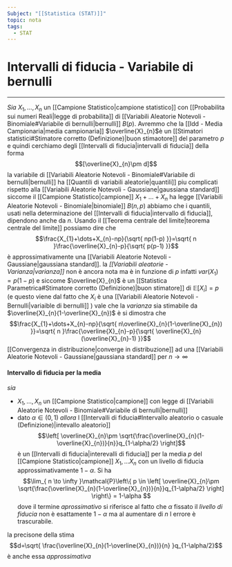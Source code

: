 ```yaml
---
Subject: "[[Statistica (STAT)]]"
topic: nota
tags:
  - STAT
---
```

# Intervalli di fiducia - Variabile di bernulli
---

_Sia_  $X_{1},\dots,X_{n}$ un [[Campione Statistico|campione statistico]]  con [[Probabilita sui numeri Reali|legge di probabilita]] di [[Variabili Aleatorie Notevoli - Binomiale#Variabile di bernulli|bernulli]]  $B(p)$. Avremmo che la [[Idd - Media Campionaria|media campionaria]]  $\overline{X}_{n}$è un [[Stimatori statistici#Stimatore corretto (Definizione)|buon stimaotore]] del parametro $p$  e quindi cerchiamo degli [[Intervalli di fiducia|intervalli di fiducia]] della forma $$[\overline{X}_{n}\pm d]$$la variabile di [[Variabili Aleatorie Notevoli - Binomiale#Variabile di bernulli|bernulli]] ha [[Quantili di variabili aleatorie|quantili]] piu complicati rispetto alla [[Variabili Aleatorie Notevoli - Gaussiane|gaussiana standard]] siccome il [[Campione Statistico|campione]] $X_{1}+\dots+X_{n}$ ha legge [[Variabili Aleatorie Notevoli - Binomiale|binomiale]] $B(n,p)$   abbiamo che i quantili, usati nella determinazione del [[Intervalli di fiducia|intervallo di fiducia]], dipendono anche da $n$.
Usando il [[Teorema centrale del limite|teorema centrale del limite]] possiamo dire che $$\frac{X_{1}+\dots+X_{n}-np}{\sqrt{ np(1-p) }}=\sqrt{ n }\frac{\overline{X}_{n}-p}{\sqrt{ p(p-1) }}$$ è approssimativamente una [[Variabili Aleatorie Notevoli - Gaussiane|gaussiana standard]]. la _[[Variabili aleatorie - Varianza|varianza]]_ non è ancora nota ma è in funzione di $p$ infatti $var(X_{1})=p(1-p)$ e siccome $\overline{X}_{n}$ è un [[Statistica Parametrica#Stimatore corretto (Definizione)|buon stimatore]] di $\mathbb{E}[X_{i}]=p$ (e questo viene dal fatto che $X_{i}$ è una [[Variabili Aleatorie Notevoli - Bernulli|variaible di bernulli]] ) vale che la _varianza_ sia stimabile da $\overline{X}_{n}(1-\overline{X}_{n})$ è si dimostra che $$\frac{X_{1}+\dots+X_{n}-np}{\sqrt{ n\overline{X}_{n}(1-\overline{X}_{n}) }}=\sqrt{ n }\frac{\overline{X}_{n}-p}{\sqrt{ \overline{X}_{n}(\overline{X}_{n}-1) }}$$[[Convergenza in distribuzione|converge in distribuzione]] ad una [[Variabili Aleatorie Notevoli - Gaussiane|gaussiana standard]] per $n \to \infty$


#### Intervallo di fiducia per la media 
_sia_
- $X_{1},\dots,X_{n}$ un [[Campione Statistico|campione]] con legge di [[Variabili Aleatorie Notevoli - Binomiale#Variabile di bernulli|bernulli]]
- dato $\alpha \in (0,1)$
_allora_ l [[Intervalli di fiducia#Intervallo aleatorio o casuale (Definizione)|intevallo aleatorio]] $$\left[ \overline{X}_{n}\pm \sqrt{\frac{\overline{X}_{n}(1-\overline{X}_{n})}{n}}q_{1-\alpha/2} \right]$$
è un [[Intervalli di fiducia|interevalli di fiducia]] per la media $p$ del [[Campione Statistico|campione]] $X_{1},\dots X_{n}$ con un livello di fiducia approssimativamente $1-\alpha$. Si ha $$\lim_{ n \to \infty }\mathcal{P}\left\{ p \in  \left[ \overline{X}_{n}\pm \sqrt{\frac{\overline{X}_{n}(1-\overline{X}_{n})}{n}}q_{1-\alpha/2} \right] \right\} = 1-\alpha $$
dove il termine _aprossimativo_ si riferisce al fatto che $\alpha$ fissato il _livello di fiducia_ non è esattamente $1-\alpha$  ma al aumentare di $n$ l errore è trascurabile.

la precisone della stima   $$d=\sqrt{ \frac{\overline{X}_{n}(1-\overline{X}_{n})}{n} }q_{1-\alpha/2}$$è anche essa _approssimativa_ 
  